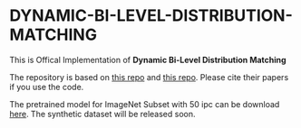 # DYNAMIC-BI-LEVEL-DISTRIBUTION-MATCHING

This is Offical Implementation of **Dynamic Bi-Level Distribution Matching**

The repository is based on [this repo](https://github.com/uitrbn/idm) and [this repo](chrome-extension://efaidnbmnnnibpcajpcglclefindmkaj/https://openaccess.thecvf.com/content/CVPR2022/papers/Wang_CAFE_Learning_To_Condense_Dataset_by_Aligning_Features_CVPR_2022_paper.pdf). Please cite their papers if you use the code. 

The pretrained model for ImageNet Subset with 50 ipc can be download [here](https://drive.google.com/file/d/1jPkb3yFGvTvX14RdLTL4-z-UPWOv_Tb1/view?usp=sharing). The synthetic dataset will be released soon.

